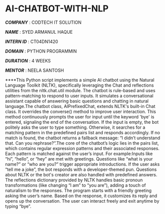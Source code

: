 # AI-CHATBOT-WITH-NLP

***COMPANY*** : CODTECH IT SOLUTION

***NAME*** : SYED ARMANUL HAQUE

***INTERN ID*** : CT04DN1420

***DOMAIN*** : PYTHON PROGRAMMIN

***DURATION*** : 4 WEEKS 

***MENTOR*** : NEELA SANTOSH

****This Python script implements a simple AI chatbot using the Natural Language Toolkit (NLTK), specifically leveraging the Chat and reflections utilities from the nltk.chat.util module. The chatbot is rule-based and uses pattern-matching to respond to user inputs. It simulates a conversational assistant capable of answering basic questions and chatting in natural language.The chatbot class, AIPrefixedChat, extends NLTK's built-in Chat class. It overrides the converse() method to improve user interaction. This method continuously prompts the user for input until the keyword 'bye' is entered, signaling the end of the conversation. If the input is empty, the bot politely asks the user to type something. Otherwise, it searches for a matching pattern in the predefined pairs list and responds accordingly. If no match is found, the chatbot returns a fallback message: “I didn’t understand that. Can you rephrase?”.The core of the chatbot’s logic lies in the pairs list, which contains regular expression patterns and their associated responses. Each pattern is matched against the user’s input. For example:Inputs like “hi”, “hello”, or “hey” are met with greetings.
Questions like “what is your name?” or “who are you?” trigger appropriate introductions.
If the user asks “tell me a joke”, the bot responds with a developer-themed pun.
Questions about NLTK or the bot's creator are also handled with predefined answers.
The reflections dictionary provided by NLTK handles basic pronoun transformations (like changing “I am” to “you are”), adding a touch of naturalism to the responses.
The program starts with a friendly greeting asking the user’s name. Based on the response, it customizes its reply and opens up the conversation. The user can interact freely and exit anytime by typing “bye”.
